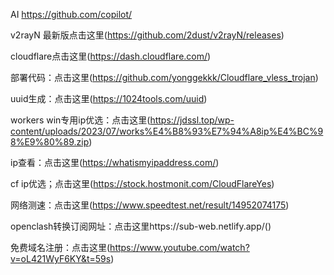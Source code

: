 AI  [https://github.com/copilot/    ](https://github.com/copilot/)


v2rayN 最新版点击这里(https://github.com/2dust/v2rayN/releases)

cloudflare点击这里(https://dash.cloudflare.com/)

部署代码：点击这里(https://github.com/yonggekkk/Cloudflare_vless_trojan)

uuid生成：点击这里(https://1024tools.com/uuid)

workers win专用ip优选：点击这里(https://jdssl.top/wp-content/uploads/2023/07/works%E4%B8%93%E7%94%A8ip%E4%BC%98%E9%80%89.zip)

ip查看：点击这里(https://whatismyipaddress.com/)

cf ip优选；点击这里(https://stock.hostmonit.com/CloudFlareYes)

网络测速：点击这里(https://www.speedtest.net/result/14952074175)

openclash转换订阅网址：点击这里https://sub-web.netlify.app/()

免费域名注册：点击这里(https://www.youtube.com/watch?v=oL421WyF6KY&t=59s)
